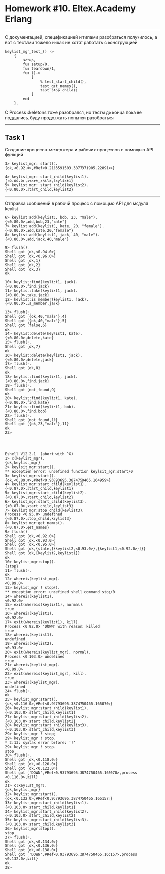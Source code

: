 # Homework #10. Eltex.Academy Erlang #

_______________________________
С документацией, спецификацией и типами разобраться получилось, а вот с тестами тяжело 
никак не хотят работать с конструкцией

    keylist_mgr_test_() ->
        {
            setup, 
            fun setup/0,
            fun teardown/1,
            fun ()->
                [
                    % test_start_child(),
                    test_get_names(),
                    test_stop_child()
                ]
            end
        }.

С Process skeletons тоже разобрался, но тесты до конца пока не поддались, буду продолжать попытки разобраться

______________


## Task 1 ##
Создание процесса-менеджера и рабочих процессов с помощью API функций 

    3> keylist_mgr: start().
    {ok,<0.92.0>,#Ref<0.2183591503.3877371905.228914>}

    4> keylist_mgr: start_child(keylist1).
    {<0.80.0>,start_child,keylist1}
    5> keylist_mgr: start_child(keylist2).
    {<0.80.0>,start_child,keylist2}

---

Отправка сообщений в рабочй процесс с помощью API для модуля keylist

    6> keylist:add(keylist1, bob, 23, "male").
    {<0.80.0>,add,bob,23,"male"}
    7> keylist:add(keylist1, kate, 20, "female").
    {<0.80.0>,add,kate,20,"female"}
    8> keylist:add(keylist1, jack, 40, "male").  
    {<0.80.0>,add,jack,40,"male"}

    9> flush().
    Shell got {ok,<0.94.0>}
    Shell got {ok,<0.96.0>}
    Shell got {ok,1}
    Shell got {ok,2}
    Shell got {ok,3}
    ok

    10> keylist:find(keylist1, jack).            
    {<0.80.0>,find,jack}
    11> keylist:take(keylist1, jack).
    {<0.80.0>,take,jack}
    12> keylist:is_member(keylist1, jack).
    {<0.80.0>,is_member,jack}

    13> flush().
    Shell got {{ok,40,"male"},4}
    Shell got {{ok,40,"male"},5}
    Shell got {false,6}
    ok
    14> keylist:delete(keylist1, kate).    
    {<0.80.0>,delete,kate}
    15> flush().
    Shell got {ok,7}
    ok
    16> keylist:delete(keylist1, jack).
    {<0.80.0>,delete,jack}
    17> flush().
    Shell got {ok,8}
    ok
    18> keylist:find(keylist1, jack).  
    {<0.80.0>,find,jack}
    19> flush().
    Shell got {not_found,9}
    ok
    20> keylist:find(keylist1, kate).
    {<0.80.0>,find,kate}
    21> keylist:find(keylist1, bob). 
    {<0.80.0>,find,bob}
    22> flush().
    Shell got {not_found,10}
    Shell got {{ok,23,"male"},11}
    ok
    23>




    Eshell V12.2.1  (abort with ^G)
    1> c(keylist_mgr).
    {ok,keylist_mgr}
    2> keylsit_mgr:start().
    ** exception error: undefined function keylsit_mgr:start/0
    3> keylist_mgr:start().
    {ok,<0.89.0>,#Ref<0.93793695.3874750465.164959>}
    4> keylist_mgr:start_child(keylist1).
    {<0.87.0>,start_child,keylist1}
    5> keylist_mgr:start_child(keylist2).
    {<0.87.0>,start_child,keylist2}
    6> keylist_mgr:start_child(keylist3).
    {<0.87.0>,start_child,keylist3}
    7> keylist_mgr:stop_child(keylist3). 
    Process <0.95.0> undefined
    {<0.87.0>,stop_child,keylist3}
    8> keylist_mgr:get_names().         
    {<0.87.0>,get_names}
    9> flush().
    Shell got {ok,<0.92.0>}
    Shell got {ok,<0.93.0>}
    Shell got {ok,<0.95.0>}
    Shell got {ok,{state,[{keylist2,<0.93.0>},{keylist1,<0.92.0>}]}}
    Shell got {ok,[keylist2,keylist1]}
    ok
    10> keylist_mgr:stop().     
    {stop}
    11> flush().
    ok
    12> whereis(keylist_mgr).
    <0.89.0>
    13> keylist_mgr ! stop().
    ** exception error: undefined shell command stop/0
    14> whereis(keylist1).   
    <0.92.0>
    15> exit(whereis(keylist1), normal).
    true
    16> whereis(keylist1).
    <0.92.0>
    17> exit(whereis(keylist1), kill).  
    Process <0.92.0> 'DOWN' with reason: killed
    true
    18> whereis(keylist1).
    undefined
    19> whereis(keylist2).
    <0.93.0>
    20> exit(whereis(keylist_mgr), normal).
    Process <0.103.0> undefined
    true
    21> whereis(keylist_mgr).
    <0.89.0>
    22> exit(whereis(keylist_mgr), kill).  
    true
    23> whereis(keylist_mgr).
    undefined
    24> flush().
    ok
    25> keylist_mgr:start().
    {ok,<0.116.0>,#Ref<0.93793695.3874750465.165070>}
    26> keylist_mgr:start_child(keylist1).
    {<0.103.0>,start_child,keylist1}
    27> keylist_mgr:start_child(keylist2).
    {<0.103.0>,start_child,keylist2}
    28> keylist_mgr:start_child(keylist3).
    {<0.103.0>,start_child,keylist3}
    29> keylist_mgr ! stop;
    29> keylist_mgr ! stop.
    * 2:13: syntax error before: '!'
    29> keylist_mgr ! stop.
    stop
    30> flush().
    Shell got {ok,<0.118.0>}
    Shell got {ok,<0.120.0>}
    Shell got {ok,<0.122.0>}
    Shell got {'DOWN',#Ref<0.93793695.3874750465.165070>,process,<0.116.0>,kill}
    ok
    31> c(keylist_mgr).
    {ok,keylist_mgr}
    32> keylist_mgr:start().
    {ok,<0.132.0>,#Ref<0.93793695.3874750465.165157>}
    33> keylist_mgr:start_child(keylist1).
    {<0.103.0>,start_child,keylist1}
    34> keylist_mgr:start_child(keylist2).
    {<0.103.0>,start_child,keylist2}
    35> keylist_mgr:start_child(keylist3).
    {<0.103.0>,start_child,keylist3}
    36> keylist_mgr:stop().  
    stop
    37> flush().
    Shell got {ok,<0.134.0>}
    Shell got {ok,<0.136.0>}
    Shell got {ok,<0.138.0>}
    Shell got {'DOWN',#Ref<0.93793695.3874750465.165157>,process,<0.132.0>,kill}
    ok
    38>



